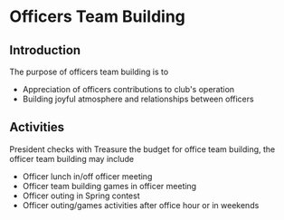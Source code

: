 # Officers Team Building

## Introduction 

The purpose of officers team building is to 

* Appreciation of officers contributions to club's operation 
* Building joyful atmosphere and relationships between officers   

## Activities 

President checks with Treasure the budget for office team building, the officer team building may include

* Officer lunch in/off officer meeting
* Officer team building games in officer meeting 
* Officer outing in Spring contest 
* Officer outing/games activities after office hour or in weekends 

